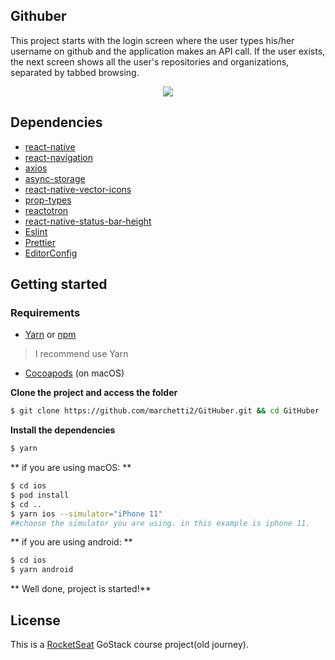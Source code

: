 ## Githuber

This project starts with the login screen where the user types his/her username on github and the application makes an API call. If the user exists, the next screen shows all the user's repositories and organizations, separated by tabbed browsing.

<p align="center">
  <img src="https://media.giphy.com/media/cGzQEokvcSKqhmZPED/giphy.gif">
</p>

##  Dependencies

- [react-native](https://reactnative.dev)
- [react-navigation](https://reactnavigation.org)
- [axios](https://github.com/axios/axios)
- [async-storage](https://github.com/react-native-async-storage/async-storage)
- [react-native-vector-icons](https://github.com/oblador/react-native-vector-icons)
- [prop-types](https://github.com/facebook/prop-types)
- [reactotron](https://github.com/infinitered/reactotron)
- [react-native-status-bar-height](https://github.com/ovr/react-native-status-bar-height)
- [Eslint](https://eslint.org/)
- [Prettier](https://prettier.io/)
- [EditorConfig](https://editorconfig.org/)


## Getting started

### Requirements

- [Yarn](https://classic.yarnpkg.com/) or [npm](https://www.npmjs.com/)

> I recommend use Yarn

- [Cocoapods](https://cocoapods.org) (on macOS)



**Clone the project and access the folder**

```bash
$ git clone https://github.com/marchetti2/GitHuber.git && cd GitHuber
```

**Install the dependencies**

```bash
$ yarn
```

** if you are using macOS: **

```bash
$ cd ios
$ pod install 
$ cd ..
$ yarn ios --simulator="iPhone 11"  
##choose the simulator you are using. in this example is iphone 11.
```

** if you are using android: **

```bash
$ cd ios
$ yarn android
```



** Well done, project is started!**

##  License

This is a [RocketSeat](https://rocketseat.com.br) GoStack course project(old journey).
